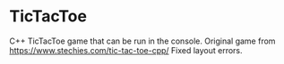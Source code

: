 # TicTacToe
 C++ TicTacToe game that can be run in the console.
 Original game from https://www.stechies.com/tic-tac-toe-cpp/
 Fixed layout errors.
